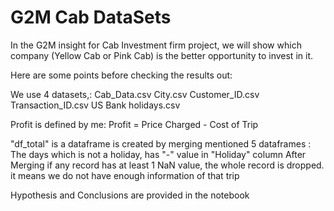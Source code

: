 # G2M Cab DataSets
In the G2M insight for Cab Investment firm project, we will show which company (Yellow Cab or Pink Cab) is the better opportunity to invest in it.

Here are some points before checking the results out:

We use 4 datasets,: Cab_Data.csv City.csv Customer_ID.csv Transaction_ID.csv US Bank holidays.csv

Profit is defined by me: Profit = Price Charged - Cost of Trip

"df_total" is a dataframe is created by merging mentioned 5 dataframes : The days which is not a holiday, has "-" value in "Holiday" column After Merging if any record has at least 1 NaN value, the whole record is dropped. it means we do not have enough information of that trip

Hypothesis and Conclusions are provided in the notebook

